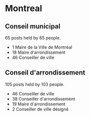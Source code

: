 # Montreal

## Conseil municipal

65 posts held by 65 people.

* 1 Maire de la Ville de Montréal
* 18 Maire d'arrondissement
* 46 Conseiller de ville

## Conseil d'arrondissement

105 posts held by 103 people.

* 46 Conseiller de ville
* 38 Conseiller d'arrondissement
* 19 Maire d'arrondissement
* 2 Conseiller de ville désigné
